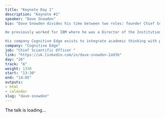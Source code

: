 ```yaml
---
title: "Keynote Day 1"
description: "Keynote #1"
speaker: "Dave Snowden"
bio: "Dave Snowden divides his time between two roles: founder Chief Scientific Officer of Cognitive Edge and the founder and Director of the Centre for Applied Complexity at the University of Wales. His work is international in nature and covers government and industry looking at complex issues relating to strategy, organisational decision making and decision making. He has pioneered a science based approach to organisations drawing on anthropology, neuroscience and complex adaptive systems theory.  He is a popular and passionate keynote speaker on a range of subjects, and is well known for his pragmatic cynicism and iconoclastic style.

He previously worked for IBM where he was a Director of the Institution for Knowledge Management and founded the Cynefin Centre for Organisational Complexity; during that period he was selected by IBM as one of six on-demand thinkers for a world wide advertising campaign. Prior to that he worked in a range of strategic and management roles in the service sector.

His company Cognitive Edge exists to integrate academic thinking with practice in organisations throughout the world and operates on a network model working with Academics, Government, Commercial Organisations, NGOs and Independent Consultants.  He is also the main designer of the SenseMaker® software suite, originally developed in the field of counter terrorism and now being actively deployed in both Government and Industry to handle issues of impact measurement, customer/employee insight, narrative based knowledge management, strategic foresight and risk management."
company: "Cognitive Edge"
job: "Chief Scientific Officer "
link: "https://uk.linkedin.com/in/dave-snowden-2a93b"
day: "26"
track: "A"
weight: 1330
start: "13:30"
end: "14:05"
outputs:
- html
- calendar
slug: "dave-snowden"
---
```


The talk is loading...